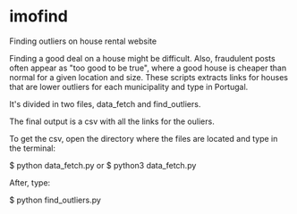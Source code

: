# imofind
Finding outliers on house rental website



Finding a good deal on a house might be difficult. Also, fraudulent posts often appear as "too good to be true", where a good house is cheaper than normal for a given 
location and size. These scripts extracts links for houses that are lower outliers for each municipality and type in Portugal.

It's divided in two files, data_fetch and find_outliers. 

The final output is a csv with all the links for the ouliers.

To get the csv, open the directory where the files are located and type in the terminal:

$ python data_fetch.py or $ python3 data_fetch.py

After, type:

$ python find_outliers.py






